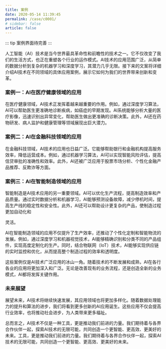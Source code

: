 ```yaml
---
title: 案例
date: 2020-05-14 11:39:45
permalink: /case/c0001/
# sidebar: false
article: false
---
```

::: tip 
案例界面待完善
:::

人工智能（AI）技术是当今世界最具革命性和前瞻性的技术之一。它不仅改变了我们的生活方式，也正在重塑各个行业的运作模式。AI技术的应用范围广泛，从简单的数据分析到复杂的机器学习和深度学习，其潜力几乎无限。接下来的文案将详细介绍AI技术在不同领域的具体应用案例，展示它如何为我们的世界带来创新和变革。

### 案例一：AI在医疗健康领域的应用

在医疗健康领域，AI技术正发挥着越来越重要的作用。例如，通过深度学习算法，AI可以帮助医生更准确地诊断疾病，如癌症的早期发现。AI系统能够分析大量的医疗影像，迅速识别出异常变化，帮助医生做出更准确的诊断决策。此外，AI还在药物研发、病人监护和健康管理等领域展现出巨大潜力。

### 案例二：AI在金融科技领域的应用

在金融科技领域，AI技术的应用也日益广泛。它能够帮助银行和金融机构提高服务效率，降低运营成本。例如，通过机器学习算法，AI可以实现智能风险评估，提高信贷审批的准确性和效率。此外，AI还被广泛应用于股票市场分析、个性化金融产品推荐、反欺诈等方面。

### 案例三：AI在智能制造领域的应用

智能制造是AI技术应用的另一重要领域。AI可以优化生产流程，提高制造效率和产品质量。通过实时数据分析和机器学习，AI能够预测设备故障，减少停机时间，提高生产线的稳定性和安全性。此外，AI还可以帮助设计更复杂的产品，使制造过程更加自动化和

灵活。

AI在智能制造领域的应用不仅提升了生产效率，还推动了个性化定制和智能物流的发展。例如，通过深度学习和机器视觉技术，AI能够精确识别和分类不同的产品组件，实现高度定制化的生产。同时，结合物联网（IoT）技术，AI能够实现供应链的实时监控和优化，从而提高整个制造过程的效率和透明度。

这些案例仅是AI技术广泛应用的冰山一角。随着技术的不断发展和成熟，AI在各行各业的应用将更加深入和广泛。无论是改善现有的业务流程，还是创造全新的业务模式，AI都将发挥关键作用。

### 未来展望

展望未来，AI技术将继续快速发展，其应用领域也将更加多样化。随着数据处理能力的提升和算法的进步，我们将看到更多创新的AI应用诞生。这些应用不仅会提高行业效率，也将推动社会进步，为人类带来更多福祉。

总而言之，AI技术不仅是一种工具，更是推动我们前进的力量。我们期待着与各界合作伙伴一起，探索AI技术的无限可能，共同创造一个更智能、更高效、更美好的未来。工具，更是推动我们前进的力量。我们期待着与各界合作伙伴一起，探索AI技术的无限可能，共同创造一个更智能、更高效、更美好的未来。